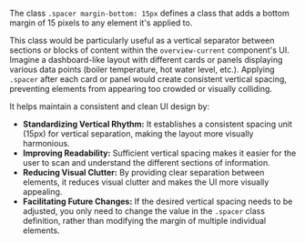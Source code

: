 The class `.spacer margin-bottom: 15px` defines a class that adds a bottom margin of 15 pixels to any element it's applied to.

This class would be particularly useful as a vertical separator between sections or blocks of content within the `overview-current` component's UI. Imagine a dashboard-like layout with different cards or panels displaying various data points (boiler temperature, hot water level, etc.). Applying `.spacer` after each card or panel would create consistent vertical spacing, preventing elements from appearing too crowded or visually colliding.

It helps maintain a consistent and clean UI design by:

*   **Standardizing Vertical Rhythm:**  It establishes a consistent spacing unit (15px) for vertical separation, making the layout more visually harmonious.
*   **Improving Readability:** Sufficient vertical spacing makes it easier for the user to scan and understand the different sections of information.
*   **Reducing Visual Clutter:**  By providing clear separation between elements, it reduces visual clutter and makes the UI more visually appealing.
*   **Facilitating Future Changes:** If the desired vertical spacing needs to be adjusted, you only need to change the value in the `.spacer` class definition, rather than modifying the margin of multiple individual elements.